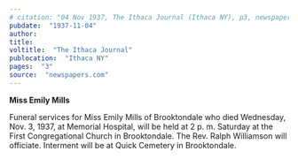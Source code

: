 ```yaml
---
# citation: "04 Nov 1937, The Ithaca Journal (Ithaca NY), p3, newspapers.com"
pubdate:  "1937-11-04"
author: 
title: 
voltitle:  "The Ithaca Journal"
publocation:  "Ithaca NY"
pages:  "3"
source:  "newspapers.com"
---
```

**Miss Emily Mills**

Funeral services for Miss Emily Mills of Brooktondale who died Wednesday, Nov. 3, 1937, at Memorial Hospital, will be held at 2 p. m. Saturday at the First Congregational Church in Brooktondale. The Rev. Ralph Williamson will officiate. Interment will be at Quick Cemetery in Brooktondale.
